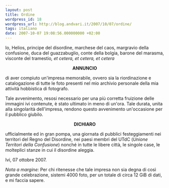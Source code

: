 ```yaml
---
layout: post
title: Ordine
wordpress_id: 18
wordpress_url: http://blog.andvari.it/2007/10/07/ordine/
tags: italiano
date: 2007-10-07 19:08:56.000000000 +02:00
---
```

Io, Helios, principe del disordine, marchese del caos, margravio della confusione, duca del guazzabuglio, conte della bolgia, barone del marasma, visconte del tramestio<em>, et cetera, et cetera, et cetera</em>
<p class="centered" align="center"><strong>ANNUNCIO</strong></p>
di aver compiuto un'impresa memorabile, ovvero sia la riordinazione e catalogazione di tutte le foto presenti nel mio archivio personale della mia attività hobbistica di  fotografo.

Tale avvenimento, resosi necessario per una più corretta fruizione delle immagini ivi contenute, è stato ultimato in meno di un'ora. Tale durata, unita alla singolarità dell'impresa, rendono questo avvenimento un'occasione per il pubblico giubilo.
<p class="centered" align="center"><strong>DICHIARO</strong></p>
ufficialmente ed in gran pompa, una giornata di pubblici festeggiamenti nei territori del Regno del Disordine, nei paesi membri del UTdC (<em>Unione Territori della Confusione</em>) nonché in tutte le libere città, le singole case, le molteplici stanze in cui il disordine aleggia.

Ivi, 07 ottobre 2007.

<em>Nota a margine:</em>
Per chi ritenesse che tale impresa non sia degna di così grande celebrazione, sistemi 4000 foto, per un totale di circa 12 GiB di dati, e mi faccia sapere.
